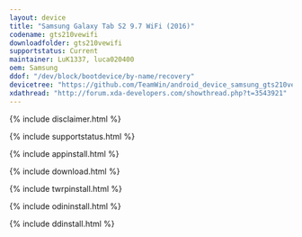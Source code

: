 ```yaml
---
layout: device
title: "Samsung Galaxy Tab S2 9.7 WiFi (2016)"
codename: gts210vewifi
downloadfolder: gts210vewifi
supportstatus: Current
maintainer: LuK1337, luca020400
oem: Samsung
ddof: "/dev/block/bootdevice/by-name/recovery"
devicetree: "https://github.com/TeamWin/android_device_samsung_gts210vewifi"
xdathread: "http://forum.xda-developers.com/showthread.php?t=3543921"
---
```


{% include disclaimer.html %}

{% include supportstatus.html %}

{% include appinstall.html %}

{% include download.html %}

{% include twrpinstall.html %}

{% include odininstall.html %}

{% include ddinstall.html %}
